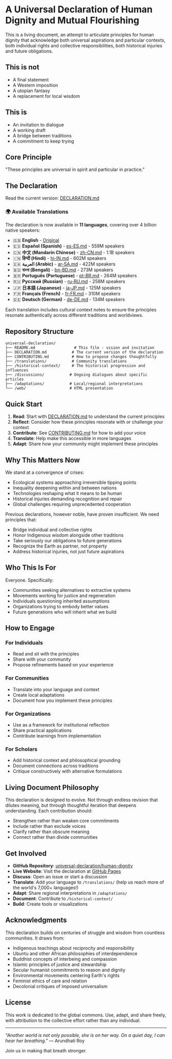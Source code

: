# A Universal Declaration of Human Dignity and Mutual Flourishing

This is a living document, an attempt to articulate principles for human dignity that acknowledge both universal aspirations and particular contexts, both individual rights and collective responsibilities, both historical injuries and future obligations.

## This is not
- A final statement
- A Western imposition
- A utopian fantasy
- A replacement for local wisdom

## This is
- An invitation to dialogue
- A working draft
- A bridge between traditions
- A commitment to keep trying

## Core Principle
"These principles are universal in spirit and particular in practice."

## The Declaration

Read the current version: [DECLARATION.md](DECLARATION.md)

### 🌍 Available Translations

The declaration is now available in **11 languages**, covering over 4 billion native speakers:

- 🇬🇧 **English** - [Original](DECLARATION.md)
- 🇪🇸 **Español (Spanish)** - [es-ES.md](translations/es-ES.md) - 559M speakers
- 🇨🇳 **中文 (Mandarin Chinese)** - [zh-CN.md](translations/zh-CN.md) - 1.1B speakers
- 🇮🇳 **हिन्दी (Hindi)** - [hi-IN.md](translations/hi-IN.md) - 602M speakers
- 🇸🇦 **العربية (Arabic)** - [ar-SA.md](translations/ar-SA.md) - 422M speakers
- 🇧🇩 **বাংলা (Bengali)** - [bn-BD.md](translations/bn-BD.md) - 273M speakers
- 🇧🇷 **Português (Portuguese)** - [pt-BR.md](translations/pt-BR.md) - 264M speakers
- 🇷🇺 **Русский (Russian)** - [ru-RU.md](translations/ru-RU.md) - 258M speakers
- 🇯🇵 **日本語 (Japanese)** - [ja-JP.md](translations/ja-JP.md) - 125M speakers
- 🇫🇷 **Français (French)** - [fr-FR.md](translations/fr-FR.md) - 310M speakers
- 🇩🇪 **Deutsch (German)** - [de-DE.md](translations/de-DE.md) - 134M speakers

Each translation includes cultural context notes to ensure the principles resonate authentically across different traditions and worldviews.

## Repository Structure

```
universal-declaration/
├── README.md                 # This file - vision and invitation
├── DECLARATION.md           # The current version of the declaration
├── CONTRIBUTING.md          # How to propose changes thoughtfully
├── /translations/           # Community translations
├── /historical-context/     # The historical progression and influences
├── /discussions/           # Ongoing dialogues about specific articles
├── /adaptations/           # Local/regional interpretations
└── /web/                   # HTML presentation
```

## Quick Start

1. **Read**: Start with [DECLARATION.md](DECLARATION.md) to understand the current principles
2. **Reflect**: Consider how these principles resonate with or challenge your context
3. **Contribute**: See [CONTRIBUTING.md](CONTRIBUTING.md) for how to add your voice
4. **Translate**: Help make this accessible in more languages
5. **Adapt**: Share how your community might implement these principles

## Why This Matters Now

We stand at a convergence of crises:
- Ecological systems approaching irreversible tipping points
- Inequality deepening within and between nations
- Technologies reshaping what it means to be human
- Historical injuries demanding recognition and repair
- Global challenges requiring unprecedented cooperation

Previous declarations, however noble, have proven insufficient. We need principles that:
- Bridge individual and collective rights
- Honor Indigenous wisdom alongside other traditions
- Take seriously our obligations to future generations
- Recognize the Earth as partner, not property
- Address historical injuries, not just future aspirations

## Who This Is For

Everyone. Specifically:
- Communities seeking alternatives to extractive systems
- Movements working for justice and regeneration
- Individuals questioning inherited assumptions
- Organizations trying to embody better values
- Future generations who will inherit what we build

## How to Engage

### For Individuals
- Read and sit with the principles
- Share with your community
- Propose refinements based on your experience

### For Communities
- Translate into your language and context
- Create local adaptations
- Document how you implement these principles

### For Organizations
- Use as a framework for institutional reflection
- Share practical applications
- Contribute learnings from implementation

### For Scholars
- Add historical context and philosophical grounding
- Document connections across traditions
- Critique constructively with alternative formulations

## Living Document Philosophy

This declaration is designed to evolve. Not through endless revision that dilutes meaning, but through thoughtful iteration that deepens understanding. Each contribution should:
- Strengthen rather than weaken core commitments
- Include rather than exclude voices
- Clarify rather than obscure meaning
- Connect rather than divide communities

## Get Involved

- **GitHub Repository**: [universal-declaration/human-dignity](https://github.com/universal-declaration/human-dignity)
- **Live Website**: Visit the declaration at [GitHub Pages](https://universal-declaration.github.io/human-dignity/)
- **Discuss**: Open an issue or start a discussion
- **Translate**: Add your language to `/translations/` (help us reach more of the world's 7,000+ languages!)
- **Adapt**: Share regional interpretations in `/adaptations/`
- **Document**: Contribute to `/historical-context/`
- **Build**: Create tools or visualizations

## Acknowledgments

This declaration builds on centuries of struggle and wisdom from countless communities. It draws from:
- Indigenous teachings about reciprocity and responsibility
- Ubuntu and other African philosophies of interdependence
- Buddhist concepts of interbeing and compassion
- Islamic principles of justice and stewardship
- Secular humanist commitments to reason and dignity
- Environmental movements centering Earth's rights
- Feminist ethics of care and relation
- Decolonial critiques of imposed universalism

## License

This work is dedicated to the global commons. Use, adapt, and share freely, with attribution to the collective effort rather than any individual.

---

*"Another world is not only possible, she is on her way. On a quiet day, I can hear her breathing."* — Arundhati Roy

Join us in making that breath stronger.
